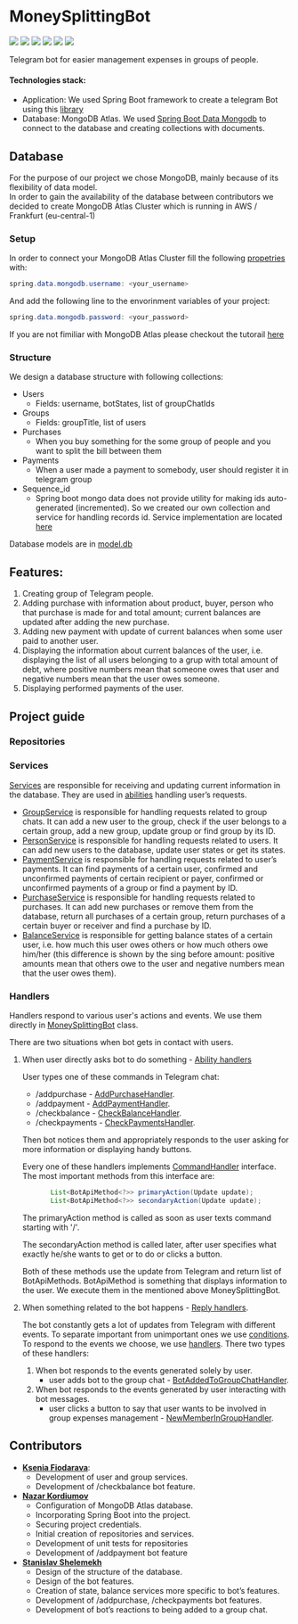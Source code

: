 # MoneySplittingBot

[![](https://img.shields.io/badge/Spring_Boot-2.3.0-yellowgreen)](https://spring.io/projects/spring-boot)
[![](https://img.shields.io/badge/Telegrambots_Abilities-4.7-lightgrey)](https://github.com/rubenlagus/TelegramBots/tree/master/telegrambots-abilities)
[![](https://img.shields.io/badge/Lombok-1.18.8-red)](https://projectlombok.org)
[![](https://img.shields.io/badge/Maven-4.0.0-green)](https://maven.apache.org)
[![](https://img.shields.io/badge/JUnit-5.0-blue)](https://junit.org/junit5)
[![](https://img.shields.io/badge/de.flapdoodle.embed.mongo-2.2.0-orange)](https://github.com/flapdoodle-oss/de.flapdoodle.embed.mongo)


Telegram bot for easier management expenses in groups of people. 

#### Technologies stack:

- Application: We used Spring Boot framework to create a telegram Bot using this [library](https://github.com/rubenlagus/TelegramBots/tree/master/telegrambots-abilities) <br>
- Database: MongoDB Atlas. We used [Spring Boot Data Mongodb](https://spring.io/guides/gs/accessing-data-mongodb/) 
to connect to the database and creating collections with documents.

## Database

For the purpose of our project we chose MongoDB, mainly because of its flexibility of data model. <br>
In order to gain the availability of the database between contributors we decided to create MongoDB Atlas Cluster which is running in AWS / Frankfurt (eu-central-1)

### Setup

In order to connect your MongoDB Atlas Cluster fill the following 
[propetries](https://github.com/nazkord/MoneySplittingBot/blob/master/src/main/resources/application.properties)
with: 
```java
spring.data.mongodb.username: <your_username>
```

 And add the following line to the envorinment variables of your project:

```java
spring.data.mongodb.password: <your_password>
```

If you are not fimiliar with MongoDB Atlas please checkout the tutorail [here](https://docs.atlas.mongodb.com/connect-to-cluster/)

### Structure

We design a database structure with following collections:

* Users
  * Fields: username, botStates, list of groupChatIds
* Groups
  * Fields: groupTitle, list of users
* Purchases
  * When you buy something for the some group of people and you want to split the bill between them
* Payments
  * When a user made a payment to somebody, user should register it in telegram group
* Sequence_id
  * Spring boot mongo data does not provide utility for making ids auto-generated (incremented). So we created our own collection and service for handling records id. Service implementation are located [here](https://github.com/nazkord/MoneySplittingBot/blob/master/src/main/java/com/dbteam/service/serviceImpl/SequenceGeneratorServiceImpl.java) 

Database models are in [model.db](https://github.com/nazkord/MoneySplittingBot/tree/master/src/main/java/com/dbteam/model/db)

## Features:

1. Creating group of Telegram people.
2. Adding purchase with information about product, buyer, person who that purchase is made for and total amount; current balances are updated after adding the new purchase.
3. Adding new payment with update of current balances when some user paid to another user.
4. Displaying the information about current balances of the user, i.e. displaying the list of all users belonging to a grup with total amount of debt, where positive numbers mean that someone owes that user and negative numbers mean that the user owes someone.
5. Displaying performed payments of the user.

## Project guide

### Repositories

### Services

[Services](https://github.com/nazkord/MoneySplittingBot/tree/master/src/main/java/com/dbteam/service) are responsible for receiving and updating current information in the database. They are used in [abilities](#handlers) handling user’s requests.  
- [GroupService](https://github.com/nazkord/MoneySplittingBot/blob/master/src/main/java/com/dbteam/service/GroupService.java) is responsible for handling requests related to group chats. It can add a new user to the group, check if the user belongs to a certain group, add a new group, update group or find group by its ID.
- [PersonService](https://github.com/nazkord/MoneySplittingBot/blob/master/src/main/java/com/dbteam/service/PersonService.java) is responsible for handling requests related to users. It can add new users to the database, update user states or get its states.
- [PaymentService](https://github.com/nazkord/MoneySplittingBot/blob/master/src/main/java/com/dbteam/service/PaymentService.java) is responsible for handling requests related to user’s payments. It can find payments of a certain user, confirmed and unconfirmed payments of certain recipient or payer, confirmed or unconfirmed payments of a group or find a payment by ID.
- [PurchaseService](https://github.com/nazkord/MoneySplittingBot/blob/master/src/main/java/com/dbteam/service/PurchaseService.java) is responsible for handling requests related to purchases. It can add new purchases or remove them from the database, return all purchases of a certain group, return purchases of a certain buyer or receiver and find a purchase by ID.
- [BalanceService](https://github.com/nazkord/MoneySplittingBot/blob/master/src/main/java/com/dbteam/service/BalanceService.java) is responsible for getting balance states of a certain user, i.e. how much this user owes others or how much others owe him/her (this difference is shown by the sing before amount: positive amounts mean that others owe to the user and negative numbers mean that the user owes them).


### Handlers

Handlers respond to various user's actions and events. We use them directly in [MoneySplittingBot](https://github.com/nazkord/MoneySplittingBot/blob/master/src/main/java/com/dbteam/bot/MoneySplittingBot.java) class.

There are two situations when bot gets in contact with users. 
1. When user directly asks bot to do something - [Ability handlers](https://github.com/nazkord/MoneySplittingBot/tree/master/src/main/java/com/dbteam/controller/ability)
    
    User types one of these commands in Telegram chat:
    - /addpurchase - [AddPurchaseHandler](https://github.com/nazkord/MoneySplittingBot/blob/master/src/main/java/com/dbteam/controller/ability/AddPurchaseHandler.java).
    - /addpayment - [AddPaymentHandler](https://github.com/nazkord/MoneySplittingBot/blob/master/src/main/java/com/dbteam/controller/ability/AddPaymentHandler.java).
    - /checkbalance - [CheckBalanceHandler](https://github.com/nazkord/MoneySplittingBot/blob/master/src/main/java/com/dbteam/controller/ability/CheckBalanceHandler.java).
    - /checkpayments - [CheckPaymentsHandler](https://github.com/nazkord/MoneySplittingBot/blob/master/src/main/java/com/dbteam/controller/ability/CheckPaymentsHandler.java).
    
    Then bot notices them and appropriately responds to the user asking for more information or displaying handy buttons.
    
    Every one of these handlers implements [CommandHandler](https://github.com/nazkord/MoneySplittingBot/blob/master/src/main/java/com/dbteam/controller/ability/CommandHandler.java) interface.
    The most important methods from this interface are:
    ```java
           List<BotApiMethod<?>> primaryAction(Update update);
           List<BotApiMethod<?>> secondaryAction(Update update);
    ```
    The primaryAction method is called as soon as user texts command starting with '/'.
    
    The secondaryAction method is called later, after user specifies what exactly he/she wants to get or to do or clicks a button.
    
    Both of these methods use the update from Telegram and return list of BotApiMethods.
    BotApiMethod is something that displays information to the user.
    We execute them in the mentioned above MoneySplittingBot.
    
2. When something related to the bot happens - [Reply handlers](https://github.com/nazkord/MoneySplittingBot/tree/master/src/main/java/com/dbteam/controller/reply).
   
   The bot constantly gets a lot of updates from Telegram with different events.
   To separate important from unimportant ones we use [conditions](https://github.com/nazkord/MoneySplittingBot/tree/master/src/main/java/com/dbteam/controller/reply/condition).
   To respond to the events we choose, we use [handlers](https://github.com/nazkord/MoneySplittingBot/tree/master/src/main/java/com/dbteam/controller/reply/handlers).
   There two types of these handlers:
   1. When bot responds to the events generated solely by user.
        - user adds bot to the group chat - [BotAddedToGroupChatHandler](https://github.com/nazkord/MoneySplittingBot/blob/master/src/main/java/com/dbteam/controller/reply/handlers/event/BotAddedToGroupChatHandler.java).
   2. When bot responds to the events generated by user interacting with bot messages.
        - user clicks a button to say that user wants to be involved in group expenses management - [NewMemberInGroupHandler](https://github.com/nazkord/MoneySplittingBot/blob/master/src/main/java/com/dbteam/controller/reply/handlers/callback/NewMemberInGroupHandler.java).


## Contributors 

* <a href="https://github.com/xenoteo"><b>Ksenia Fiodarava</b></a>:
  * Development of user and group services.
  * Development of /checkbalance bot feature.
* <a href="https://github.com/nazkord"><b>Nazar Kordiumov</b></a>
  * Configuration of MongoDB Atlas database.
  * Incorporating Spring Boot into the project.
  * Securing project credentials.
  * Initial creation of repositories and services.
  * Development of unit tests for repositories
  * Development of /addpayment bot feature
* <a href="https://github.com/szelemeh"><b>Stanislav Shelemekh</b></a>
  * Design of the structure of the database.
  * Design of the bot features.
  * Creation of state, balance services more specific to bot’s features.
  * Development of  /addpurchase, /checkpayments bot features.
  * Development of bot’s reactions to being added to a group chat.

